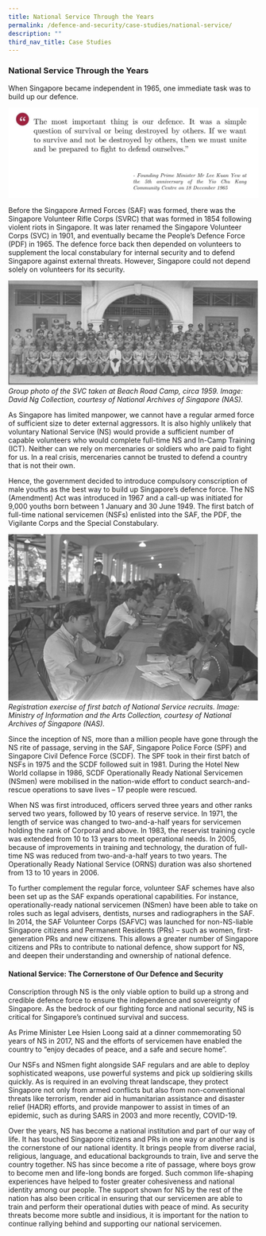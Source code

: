 ```yaml
---
title: National Service Through the Years
permalink: /defence-and-security/case-studies/national-service/
description: ""
third_nav_title: Case Studies
---
```

### National Service Through the Years

When Singapore became independent in 1965, one immediate task was to build up our defence. 

![Lee Kuan Yew quote SAF Singapore Armed Forces defence survival](/images/defence/defence%208a.jpg)

Before the Singapore Armed Forces (SAF) was formed, there was the Singapore Volunteer Rifle Corps (SVRC) that was formed in 1854 following violent riots in Singapore. It was later renamed the Singapore Volunteer Corps (SVC) in 1901, and eventually became the People’s Defence Force (PDF) in 1965. The defence force back then depended on volunteers to supplement the local constabulary for internal security and to defend Singapore against external threats. However, Singapore could not depend solely on volunteers for its security. 

![Singapore Volunteer Corps SVC](/images/defence/svc.jpg)
*Group photo of the SVC taken at Beach Road Camp, circa 1959. Image: David Ng Collection, courtesy of National Archives of Singapore (NAS).*

As Singapore has limited manpower, we cannot have a regular armed force of sufficient size to deter external aggressors. It is also highly unlikely that voluntary National Service (NS) would provide a sufficient number of capable volunteers who would complete full-time NS and In-Camp Training (ICT). Neither can we rely on mercenaries or soldiers who are paid to fight for us. In a real crisis, mercenaries cannot be trusted to defend a country that is not their own.
	
Hence, the government decided to introduce compulsory conscription of male youths as the best way to build up Singapore’s defence force. The NS (Amendment) Act was introduced in 1967 and a call-up was initiated for 9,000 youths born between 1 January and 30 June 1949. The first batch of full-time national servicemen (NSFs) enlisted into the SAF, the PDF, the Vigilante Corps and the Special Constabulary. 

![national service registration NS](/images/defence/ns%20registration.jpg)
*Registration exercise of first batch of National Service recruits. Image: Ministry of Information and the Arts Collection, courtesy of National Archives of Singapore (NAS).*

Since the inception of NS, more than a million people have gone through the NS rite of passage, serving in the SAF, Singapore Police Force (SPF) and Singapore Civil Defence Force (SCDF). The SPF took in their first batch of NSFs in 1975 and the SCDF followed suit in 1981. During the Hotel New World collapse in 1986, SCDF Operationally Ready National Servicemen (NSmen) were mobilised in the nation-wide effort to conduct search-and-rescue operations to save lives – 17 people were rescued.

When NS was first introduced, officers served three years and other ranks served two years, followed by 10 years of reserve service. In 1971, the length of service was changed to two-and-a-half years for servicemen holding the rank of Corporal and above. In 1983, the reservist training cycle was extended from 10 to 13 years to meet operational needs. In 2005, because of improvements in training and technology, the duration of full-time NS was reduced from two-and-a-half years to two years. The Operationally Ready National Service (ORNS) duration was also shortened from 13 to 10 years in 2006. 
	
To further complement the regular force, volunteer SAF schemes have also been set up as the SAF expands operational capabilities. For instance, operationally-ready national servicemen (NSmen) have been able to take on roles such as legal advisers, dentists, nurses and radiographers in the SAF. In 2014, the SAF Volunteer Corps (SAFVC) was launched for non-NS-liable Singapore citizens and Permanent Residents (PRs) – such as women, first-generation PRs and new citizens. This allows a greater number of Singapore citizens and PRs to contribute to national defence, show support for NS, and deepen their understanding and ownership of national defence.

####	National Service: The Cornerstone of Our Defence and Security 
Conscription through NS is the only viable option to build up a strong and credible defence force to ensure the independence and sovereignty of Singapore. As the bedrock of our fighting force and national security, NS is critical for Singapore’s continued survival and success. 
	
As Prime Minister Lee Hsien Loong said at a dinner commemorating 50 years of NS in 2017, NS and the efforts of servicemen have enabled the country to “enjoy decades of peace, and a safe and secure home”.
	
Our NSFs and NSmen fight alongside SAF regulars and are able to deploy sophisticated weapons, use powerful systems and pick up soldiering skills quickly. As is required in an evolving threat landscape, they protect Singapore not only from armed conflicts but also from non-conventional threats like terrorism, render aid in humanitarian assistance and disaster relief (HADR) efforts, and provide manpower to assist in times of an epidemic, such as during SARS in 2003 and more recently, COVID-19. 
	
Over the years, NS has become a national institution and part of our way of life. It has touched Singapore citizens and PRs in one way or another and is the cornerstone of our national identity. It brings people from diverse racial, religious, language, and educational backgrounds to train, live and serve the country together. NS has since become a rite of passage, where boys grow to become men and life-long bonds are forged. Such common life-shaping experiences have helped to foster greater cohesiveness and national identity among our people. The support shown for NS by the rest of the nation has also been critical in ensuring that our servicemen are able to train and perform their operational duties with peace of mind. As security threats become more subtle and insidious, it is important for the nation to continue rallying behind and supporting our national servicemen.